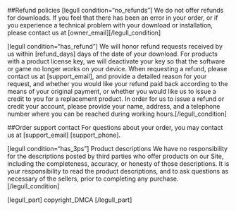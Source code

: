 
##Refund policies
[legull condition=“no_refunds”]
We do not offer refunds for downloads.  If you feel that there has been an error in your order, or if you experience a technical problem with your download or installation, please contact us at [owner_email][/legull_condition]

[legull condition=“has_refund”]
We will honor refund requests received by us within [refund_days] days of the date of your download.  For products with a product license key, we will deactivate your key so that the software or game no longer works on your device. When requesting a refund, please contact us at [support_email], and provide a detailed reason for your request, and whether you would like your refund paid back according to the means of your original payment, or whether you would like us to issue a credit to you for a replacement product.  In order for us to issue a refund or credit your account, please provide your name, address, and a telephone number where you can be reached during working hours.[/legull_condition]

##Order support contact
For questions about your order, you may contact us at [support_email] [support_phone].

[legull condition=“has_3ps”]
Product descriptions
We have no responsibility for the descriptions posted by third parties who offer products on our Site, including the completeness, accuracy, or honesty of those descriptions.  It is your responsibility to read the product descriptions, and to ask questions as necessary of the sellers, prior to completing any purchase.[/legull_condition]

[legull_part] copyright_DMCA [/legull_part]

